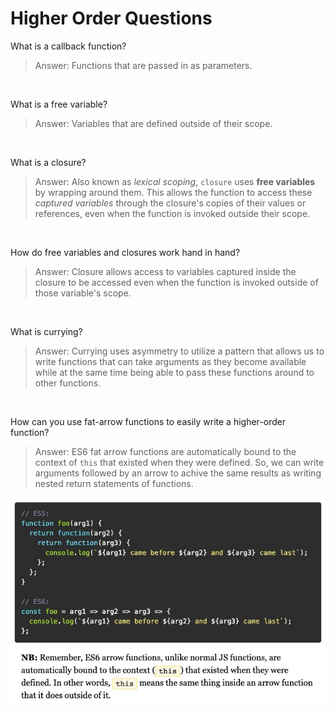 # Higher Order Questions

What is a callback function?
> Answer: Functions that are passed in as parameters.

&nbsp;

What is a free variable?
> Answer: Variables that are defined outside of their scope.

&nbsp;

What is a closure?
> Answer: Also known as *lexical scoping*, `closure` uses **free variables** by wrapping around them. This allows the function to access these *captured variables* through the closure's copies of their values or references, even when the function is invoked outside their scope. 

&nbsp;

How do free variables and closures work hand in hand?
> Answer: Closure allows access to variables captured inside the closure to be accessed even when the function is invoked outside of those variable's scope. 

&nbsp;

What is currying?
> Answer: Currying uses asymmetry to utilize a pattern that allows us to write functions that can take arguments as they become available while at the same time being able to pass these functions around to other functions. 

&nbsp;

How can you use fat-arrow functions to easily write a higher-order function?
> Answer: ES6 fat arrow functions are automatically bound to the context of `this` that existed when they were defined. So, we can write arguments followed by an arrow to achive the same results as writing nested return statements of functions. 

![alt text](./Screen&#32;Shot&#32;2020-01-09&#32;at&#32;7.47.29&#32;PM.jpg "Example of writing a higher-order function using fat arrow")
